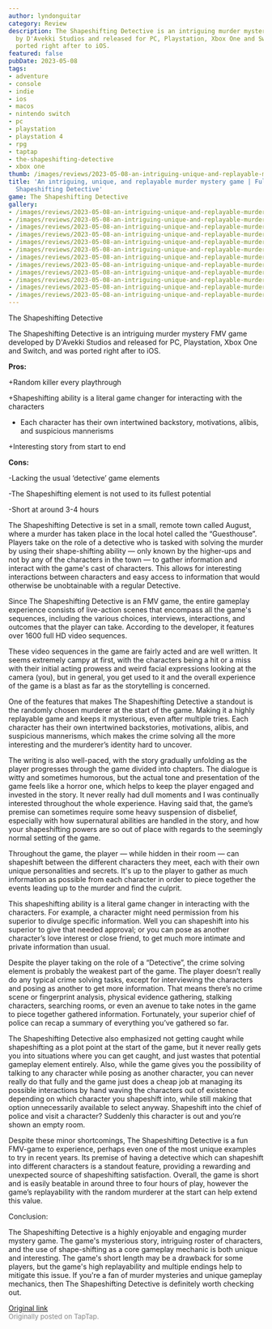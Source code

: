 ```yaml
---
author: lyndonguitar
category: Review
description: The Shapeshifting Detective is an intriguing murder mystery FMV game  developed
  by D'Avekki Studios and released for PC, Playstation, Xbox One and Switch, and was
  ported right after to iOS.
featured: false
pubDate: 2023-05-08
tags:
- adventure
- console
- indie
- ios
- macos
- nintendo switch
- pc
- playstation
- playstation 4
- rpg
- taptap
- the-shapeshifting-detective
- xbox one
thumb: /images/reviews/2023-05-08-an-intriguing-unique-and-replayable-murder-mystery-game--full-review-the-shapeshifting-de-0.avif
title: 'An intriguing, unique, and replayable murder mystery game | Full Review: The
  Shapeshifting Detective'
game: The Shapeshifting Detective
gallery:
- /images/reviews/2023-05-08-an-intriguing-unique-and-replayable-murder-mystery-game--full-review-the-shapeshifting-de-0.avif
- /images/reviews/2023-05-08-an-intriguing-unique-and-replayable-murder-mystery-game--full-review-the-shapeshifting-de-1.avif
- /images/reviews/2023-05-08-an-intriguing-unique-and-replayable-murder-mystery-game--full-review-the-shapeshifting-de-2.avif
- /images/reviews/2023-05-08-an-intriguing-unique-and-replayable-murder-mystery-game--full-review-the-shapeshifting-de-3.avif
- /images/reviews/2023-05-08-an-intriguing-unique-and-replayable-murder-mystery-game--full-review-the-shapeshifting-de-4.avif
- /images/reviews/2023-05-08-an-intriguing-unique-and-replayable-murder-mystery-game--full-review-the-shapeshifting-de-5.avif
- /images/reviews/2023-05-08-an-intriguing-unique-and-replayable-murder-mystery-game--full-review-the-shapeshifting-de-6.avif
- /images/reviews/2023-05-08-an-intriguing-unique-and-replayable-murder-mystery-game--full-review-the-shapeshifting-de-7.avif
- /images/reviews/2023-05-08-an-intriguing-unique-and-replayable-murder-mystery-game--full-review-the-shapeshifting-de-8.avif
- /images/reviews/2023-05-08-an-intriguing-unique-and-replayable-murder-mystery-game--full-review-the-shapeshifting-de-9.avif
- /images/reviews/2023-05-08-an-intriguing-unique-and-replayable-murder-mystery-game--full-review-the-shapeshifting-de-10.avif
- /images/reviews/2023-05-08-an-intriguing-unique-and-replayable-murder-mystery-game--full-review-the-shapeshifting-de-11.avif
---
```

The Shapeshifting Detective

The Shapeshifting Detective is an intriguing murder mystery FMV game  developed by D'Avekki Studios and released for PC, Playstation, Xbox One and Switch, and was ported right after to iOS.


**Pros:**


+Random killer every playthrough

+Shapeshifting ability is a literal game changer for interacting with the characters

+ Each character has their own intertwined backstory, motivations, alibis, and suspicious mannerisms

+Interesting story from start to end


**Cons:**


-Lacking the usual ‘detective’ game elements

-The Shapeshifting element is not used to its fullest potential

-Short at around 3-4 hours

The Shapeshifting Detective is set in a small, remote town called August, where a murder has taken place in the local hotel called the “Guesthouse”. Players take on the role of a detective who is tasked with solving the murder by using their shape-shifting ability — only known by the higher-ups and not by any of the characters in the town — to gather information and interact with the game's cast of characters. This allows for interesting interactions between characters and easy access to information that would otherwise be unobtainable with a regular Detective.

Since The Shapeshifting Detective is an FMV game, the entire gameplay experience consists of live-action scenes that encompass all the game's sequences, including the various choices, interviews, interactions, and outcomes that the player can take. According to the developer, it features over 1600 full HD video sequences.

These video sequences in the game are fairly acted and are well written. It seems extremely campy at first, with the characters being a hit or a miss with their initial acting prowess and weird facial expressions looking at the camera (you), but in general, you get used to it and the overall experience of the game is a blast as far as the storytelling is concerned.

One of the features that makes The Shapeshifting Detective a standout is the randomly chosen murderer at the start of the game. Making it a highly replayable game and keeps it mysterious, even after multiple tries. Each character has their own intertwined backstories, motivations, alibis, and suspicious mannerisms, which makes the crime solving all the more interesting and the murderer’s identity hard to uncover.

The writing is also well-paced, with the story gradually unfolding as the player progresses through the game divided into chapters. The dialogue is witty and sometimes humorous, but the actual tone and presentation of the game feels like a horror one, which helps to keep the player engaged and invested in the story. It never really had dull moments and I was continually interested throughout the whole experience. Having said that, the game’s premise can sometimes require some heavy suspension of disbelief, especially with how supernatural abilities are handled in the story, and how your shapeshifting powers are so out of place with regards to the seemingly normal setting of the game.

Throughout the game, the player — while hidden in their room — can shapeshift between the different characters they meet, each with their own unique personalities and secrets. It's up to the player to gather as much information as possible from each character in order to piece together the events leading up to the murder and find the culprit.

This shapeshifting ability is a literal game changer in interacting with the characters. For example, a character might need permission from his superior to divulge specific information. Well you can shapeshift into his superior to give that needed approval; or you can pose as another character’s love interest or close friend, to get much more intimate and private information than usual.

Despite the player taking on the role of a “Detective”, the crime solving element is probably the weakest part of the game. The player doesn’t really do any typical crime solving tasks, except for interviewing the characters and posing as another to get more information. That means there’s no crime scene or fingerprint analysis, physical evidence gathering, stalking characters, searching rooms, or even an avenue to take notes in the game to piece together gathered information. Fortunately, your superior chief of police can recap a summary of everything you’ve gathered so far.

The Shapeshifting Detective also emphasized not getting caught while shapeshifting as a plot point at the start of the game, but it never really gets you into situations where you can get caught, and just wastes that potential gameplay element entirely. Also, while the game gives you the possibility of talking to any character while posing as another character, you can never really do that fully and the game just does a cheap job at managing its possible interactions by hand waving the characters out of existence depending on which character you shapeshift into, while still making that option unnecessarily available to select anyway. Shapeshift into the chief of police and visit a character? Suddenly this character is out and you’re shown an empty room.

Despite these minor shortcomings, The Shapeshifting Detective is a fun FMV-game to experience, perhaps even one of the most unique examples to try in recent years. Its premise of having a detective which can shapeshift into different characters is a standout feature, providing a rewarding and unexpected source of shapeshifting satisfaction. Overall, the game is short and is easily beatable in around three to four hours of play, however the game’s replayability with the random murderer at the start can help extend this value.

Conclusion:

The Shapeshifting Detective is a highly enjoyable and engaging murder mystery game. The game's mysterious story, intriguing roster of characters, and the use of shape-shifting as a core gameplay mechanic is both unique and interesting. The game's short length may be a drawback for some players, but the game's high replayability and multiple endings help to mitigate this issue. If you're a fan of murder mysteries and unique gameplay mechanics, then The Shapeshifting Detective is definitely worth checking out.

[Original link](https://www.taptap.io/post/5375160)<br><span style="font-size: 0.95em; color: #888;">Originally posted on TapTap.</span>